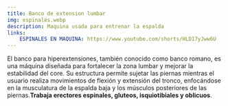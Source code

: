 ```yaml
---
title: Banco de extension lumbar
img: espinales.webp
description: Maquina usada para entrenar la espalda
links:
    ESPINALES EN MAQUINA: https://www.youtube.com/shorts/HLD17yJww6U
---
```

El banco para hiperextensiones, también conocido como banco romano, es una máquina diseñada para fortalecer la zona lumbar y mejorar la estabilidad del core. Su estructura permite sujetar las piernas mientras el usuario realiza movimientos de flexión y extensión del tronco, enfocándose en la musculatura de la espalda baja y los músculos posteriores de las piernas.**Trabaja erectores espinales, gluteos, isquiotibiales y oblicuos**.